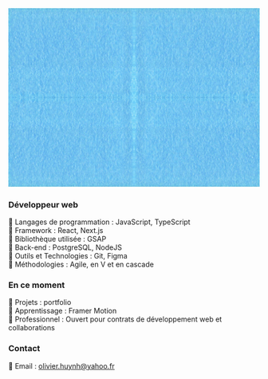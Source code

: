 <img src="/BlueBack22.jpg" alt="Texte alternatif" width="900" />

### Développeur web

🔸 Langages de programmation : JavaScript, TypeScript  
🔸 Framework : React, Next.js   
🔸 Bibliothèque utilisée : GSAP  
🔸 Back-end : PostgreSQL, NodeJS  
🔸 Outils et Technologies : Git, Figma  
🔸 Méthodologies : Agile, en V et en cascade  

### En ce moment

🔸 Projets : portfolio  
🔸 Apprentissage : Framer Motion  
🔸 Professionnel : Ouvert pour contrats de développement web et collaborations  

### Contact

🔸 Email : [olivier.huynh@yahoo.fr](mailto:olivier.huynh@yahoo.fr)
